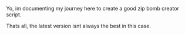 Yo, im documenting my journey here to create a good zip bomb creator script.

Thats all, the latest version isnt always the best in this case.
